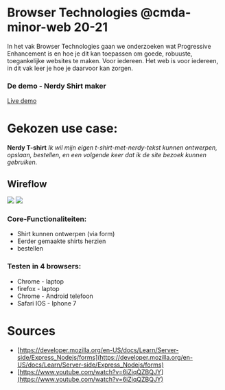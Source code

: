 # Browser Technologies @cmda-minor-web 20-21

In het vak Browser Technologies gaan we onderzoeken wat Progressive Enhancement is en hoe je dit kan toepassen om goede, robuuste, toegankelijke websites te maken. Voor iedereen. Het web is voor iedereen, in dit vak leer je hoe je daarvoor kan zorgen.

### De demo - Nerdy Shirt maker
[Live demo](nerdy-shirt-maker.herokuapp.com/)

<!-- [Rubric](https://docs.google.com/spreadsheets/d/1MV3BWwwg_Zz1n-S_qOM4iSm4gA4M6g0xAxGacyaPuac/) -->

# Gekozen use case: 
**Nerdy T-shirt**
*Ik wil mijn eigen t-shirt-met-nerdy-tekst kunnen ontwerpen, opslaan, bestellen, en een volgende keer dat ik de site bezoek kunnen gebruiken.*

## Wireflow
![](https://user-images.githubusercontent.com/60745348/111474931-db26dc80-872c-11eb-9f19-ab32c5bdaf95.png)
![](https://user-images.githubusercontent.com/60745348/111474937-dcf0a000-872c-11eb-9f03-f007e03bcb08.png)

### Core-Functionaliteiten:
- Shirt kunnen ontwerpen (via form)
- Eerder gemaakte shirts herzien
- bestellen

<!-- - Ontwerpen van shirt met een form
    - met kleur, tekst etc
    - Maat en voor wie het shirt is aangeven 
    - verdere gegevens: naam en email 
    - data moet kunnen verstuurt worden naar server

- Nog een shirt kunnen ontwerpen

- Jouw ontworpen shirts inzien:
    - in overzichtpagina, al je ontworpen shirts kunnen inkijken
    - en later nog terug kunnen gaan om je ontwerpen in te zien of waar je gebleven was

- Bestel pagina met gevorderde gegevens om je shirt te kopen -->

### Testen in 4 browsers:

- Chrome - laptop
- firefox - laptop
- Chrome - Android telefoon
- Safari IOS - Iphone 7

# Sources
- [https://developer.mozilla.org/en-US/docs/Learn/Server-side/Express_Nodejs/forms](https://developer.mozilla.org/en-US/docs/Learn/Server-side/Express_Nodejs/forms)
- [https://www.youtube.com/watch?v=6iZiqQZBQJY](https://www.youtube.com/watch?v=6iZiqQZBQJY)

<!-- Add a link to your live demo in Github Pages 🌐-->

<!-- ☝️ replace this description with a description of your own work -->

<!-- replace the code in the /docs folder with your own, so you can showcase your work with GitHub Pages 🌍 -->

<!-- Add a nice poster image here at the end of the week, showing off your shiny frontend 📸 -->

<!-- Maybe a table of contents here? 📚 -->

<!-- How about a section that describes how to install this project? 🤓 -->

<!-- ...but how does one use this project? What are its features 🤔 -->

<!-- Maybe a checklist of done stuff and stuff still on your wishlist? ✅ -->

<!-- How about a license here? 📜 (or is it a licence?) 🤷 -->
